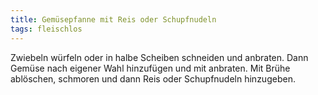 ```yaml
---
title: Gemüsepfanne mit Reis oder Schupfnudeln
tags: fleischlos
---
```


Zwiebeln würfeln oder in halbe Scheiben schneiden und anbraten. Dann Gemüse nach eigener Wahl hinzufügen und mit anbraten. Mit Brühe ablöschen, schmoren und dann Reis oder Schupfnudeln hinzugeben.
